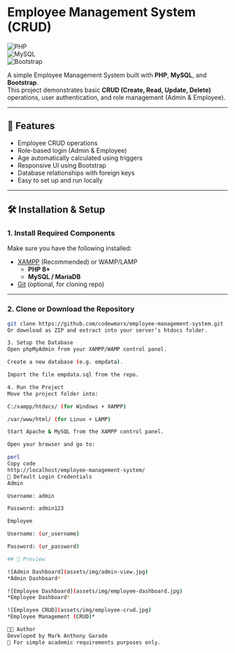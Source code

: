 # Employee Management System (CRUD)

![PHP](https://img.shields.io/badge/PHP-8-blue)  
![MySQL](https://img.shields.io/badge/MySQL-Database-orange)  
![Bootstrap](https://img.shields.io/badge/Bootstrap-5-purple)  

A simple Employee Management System built with **PHP**, **MySQL**, and **Bootstrap**.  
This project demonstrates basic **CRUD (Create, Read, Update, Delete)** operations, user authentication, and role management (Admin & Employee).

---

## 🚀 Features
- Employee CRUD operations
- Role-based login (Admin & Employee)
- Age automatically calculated using triggers
- Responsive UI using Bootstrap
- Database relationships with foreign keys
- Easy to set up and run locally

---

## 🛠️ Installation & Setup

### 1. Install Required Components
Make sure you have the following installed:
- [XAMPP](https://www.apachefriends.org/) (Recommended) or WAMP/LAMP  
  - **PHP 8+**  
  - **MySQL / MariaDB**  
- [Git](https://git-scm.com/) (optional, for cloning repo)

---

### 2. Clone or Download the Repository
```bash
git clone https://github.com/codewmarx/employee-management-system.git
Or download as ZIP and extract into your server’s htdocs folder.

3. Setup the Database
Open phpMyAdmin from your XAMPP/WAMP control panel.

Create a new database (e.g. empdata).

Import the file empdata.sql from the repo.

4. Run the Project
Move the project folder into:

C:/xampp/htdocs/ (for Windows + XAMPP)

/var/www/html/ (for Linux + LAMP)

Start Apache & MySQL from the XAMPP control panel.

Open your browser and go to:

perl
Copy code
http://localhost/employee-management-system/
🔑 Default Login Credentials
Admin

Username: admin

Password: admin123

Employee

Username: (ur_username)

Password: (ur_password)

## 📸 Preview

![Admin Dashboard](assets/img/admin-view.jpg)  
*Admin Dashboard*

![Employee Dashboard](assets/img/employee-dashboard.jpg)  
*Employee Dashboard*

![Employee CRUD](assets/img/employee-crud.jpg)  
*Employee Management (CRUD)*

👨‍💻 Author
Developed by Mark Anthony Garado
📌 For simple academic requirements purposes only.
